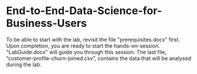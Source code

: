 # End-to-End-Data-Science-for-Business-Users

To be able to start with the lab, revisit the file "prerequisites.docx" first. Upon completion, you are ready to start the hands-on-session. "LabGuide.docx" will 
guide you through this session. The last file, “customer-profile-churn-joined.csv”, contains the data that will be analysed during the lab.